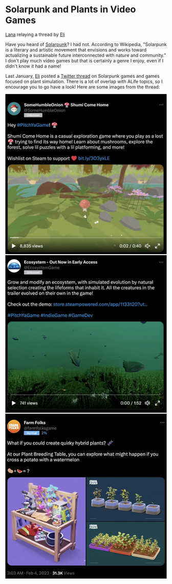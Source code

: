 # Solarpunk and Plants in Video Games
[Lana](mstdn.science/@lana) relaying a thread by [Eli](https://twitter.com/logicsoup)

Have you heard of [Solarpunk](https://en.wikipedia.org/wiki/Solarpunk)? I had not. According to Wikipedia, "Solarpunk is a literary and artistic movement that envisions and works toward actualizing a sustainable future interconnected with nature and community."
I don't play much video games but that is certainly a genre I enjoy, even if I didn't know it had a name!

Last January, [Eli](https://twitter.com/logicsoup) posted a [Twitter thread](https://twitter.com/logicsoup/status/1619775847778619392?t=xx8P6dLCMskMpuM54W1vnA&s=19) on Solarpunk games and games focused on plant simulation.
There is a lot of overlap with ALife topics, so I encourage you to go have a look! Here are some images from the thread:

![shumi](images/shumi.png?h=100)
![ecosystem](images/ecosystem.png?h=100)
![hybrids](images/hybrids.png?h=100)
